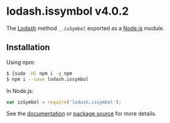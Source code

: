 # lodash.issymbol v4.0.2

The [Lodash](https://lodash.com/) method `_.isSymbol` exported as a [Node.js](https://nodejs.org/) module.

## Installation

Using npm:
```bash
$ {sudo -H} npm i -g npm
$ npm i --save lodash.issymbol
```

In Node.js:
```js
var isSymbol = require('lodash.issymbol');
```

See the [documentation](https://lodash.com/docs#isSymbol) or [package source](https://github.com/lodash/lodash/blob/4.0.2-npm-packages/lodash.issymbol) for more details.
